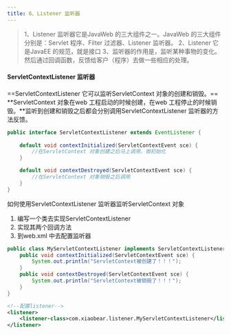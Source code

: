 ```yaml
---
title: 6、Listener 监听器
---
```


> 1、Listener 监听器它是JavaWeb 的三大组件之一。JavaWeb 的三大组件分别是：Servlet 程序、Filter 过滤器、Listener 监听器。
> 2、Listener 它是JavaEE 的规范，就是接口
> 3、监听器的作用是，监听某种事物的变化。然后通过回调函数，反馈给客户（程序）去做一些相应的处理。

#### ServletContextListener 监听器

==ServletContextListener 它可以监听ServletContext 对象的创建和销毁。==
**ServletContext 对象在web 工程启动的时候创建，在web 工程停止的时候销毁。**监听到创建和销毁之后都会分别调用ServletContextListener 监听器的方法反馈。

```java
public interface ServletContextListener extends EventListener {
    
    default void contextInitialized(ServletContextEvent sce) {
        //在ServletContext 对象创建之后马上调用，做初始化
    }

    default void contextDestroyed(ServletContextEvent sce) {
        //在ServletContext 对象销毁之后调用
    }
}
```

如何使用ServletContextListener 监听器监听ServletContext 对象

1. 编写一个类去实现ServletContextListener
2. 实现其两个回调方法
3. 到web.xml 中去配置监听器

```java
public class MyServletContextListener implements ServletContextListener {
    public void contextInitialized(ServletContextEvent sce) {
        System.out.println("ServletContext被创建了！！！");
    }
    public void contextDestroyed(ServletContextEvent sce) {
        System.out.println("ServletContext被销毁了！！！");
    }
}
```

```xml
<!--配置listener-->
<listener>
    <listener-class>com.xiaobear.listener.MyServletContextListener</listener-class>
</listener>
```

